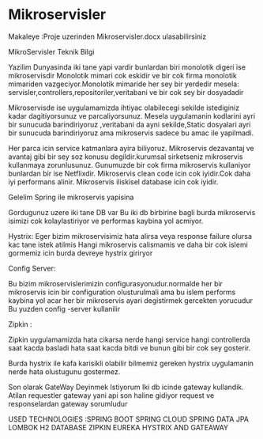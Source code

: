 # Mikroservisler
Makaleye :Proje uzerinden Mikroservisler.docx ulasabilirsiniz

MikroServisler Teknik Bilgi




Yazilim Dunyasinda iki tane yapi vardir bunlardan biri monolotik digeri ise mikroservisdir
Monolotik mimari cok eskidir ve bir cok firma monolotik mimariden vazgeciyor.Monolotik mimaride her sey bir yerdedir mesela: servisler,controllers,repositoriler,veritabani ve bir cok sey bir dosyadadir

Mikroservisde ise uygulamamizda ihtiyac olabilecegi sekilde istediginiz kadar  dagitiyorsunuz ve parcaliyorsunuz.
Mesela uygulamanin kodlarini ayri bir sunucuda barindiriyoruz ,veritabani da ayni sekilde,Static dosyalari ayri bir sunucuda barindiriyoruz ama mikroservis sadece bu amac ile yapilmadi.
 
Her parca icin service katmanlara ayira biliyoruz. Mikroservis dezavantaj ve avantaj gibi bir sey soz konusu degildir.kurumsal sirketseniz mikroservis kullanmaya zorunlusunuz.
Gunumuzde bir cok firma mikroservis kullaniyor bunlardan bir ise Netflixdir.
Mikroservis clean code icin cok iyidir.Cok daha iyi performans alinir.
Mikroservis iliskisel database icin cok iyidir.

 















Gelelim Spring ile mikroservis yapisina

 


Gordugunuz uzere iki tane DB var
Bu iki db birbirine bagli burda mikroservis isimizi cok kolaylastiriyor ve performas kaybina yol acmiyor.

Hystrix:
Eger bizim mikroservisimiz hata alirsa veya response failure olursa kac tane istek atilmis
Hangi mikroservis calismamis 
 ve daha bir cok islemi gormemiz icin burda devreye hystrix giriryor

Config Server:

Bu bizim mikroservislerimizin configurasyonudur.normalde her bir mikroservis icin bir configuration olusturulmali ama bu islem performs kaybina yol acar her bir mikroservis ayari degistirmek gercekten yorucudur 
Bu yuzden config -server kullanilir


Zipkin :
 




Zipkin uygulamamizda hata cikarsa 
nerde hangi service hangi controllerda saat kacda basladi hata saat kacda bitdi ve bunun gibi bir cok sey gosterir.

 





Burda hystrix ile kafa karisikli olabilir bilmemiz gereken hystrix uygulamanin nerde hata olustugunu gostermez.


Son olarak GateWay Deyinmek Istiyorum 
Iki db icinde gateway kullandik.
Atilan requestler gateway yani api son haline gidiyor request ve responselardan gateway sorumludur


USED TECHNOLOGIES :SPRING BOOT SPRING CLOUD SPRING DATA JPA LOMBOK H2 DATABASE ZIPKIN EUREKA HYSTRIX AND  GATEAWAY 
